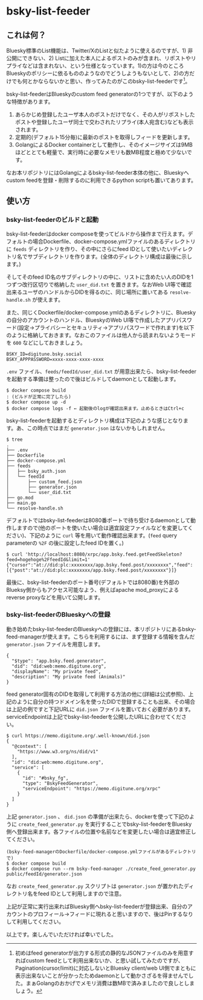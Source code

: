# bsky-list-feeder

## これは何？

Bluesky標準のList機能は、Twitter/XのListと似たように使えるのですが、1) 非公開にできない、2) Listに加えた本人によるポストのみが含まれ、リポストやリプライなどは含まれない、という仕様となっています。1)の方は今のところBlueskyのポリシーに依るもののようなのでどうしようもないとして、2)の方だけでも何とかならないかと思い、作ってみたのがこのbsky-list-feederです[^1]。

[^1]: 初めはfeed generatorが出力する形式の静的なJSONファイルのみを用意すればcustom feedとして利用出来ないか、と思い試してみたのですが、Pagination(cursor/limit)に対応しないとBluesky client/web UI側でまともに表示出来ないことが分かったためdaemonとして動かさざるを得ませんでした。まぁGolangのおかげでメモリ消費は数MBで済みましたので良しとしましょう。

bsky-list-feederはBlueskyのcustom feed generatorの1つですが、以下のような特徴があります。

1. あらかじめ登録したユーザ本人のポストだけでなく、その人がリポストしたポストや登録したユーザ同士で交わされたリプライ(本人宛含む)なども表示されます。
2. 定期的(デフォルト15分毎)に最新のポストを取得しフィードを更新します。
3. GolangによるDocker containerとして動作し、そのイメージサイズは9MBほどととても軽量で、実行時に必要なメモリも数MB程度と極めて少ないです。

なお本リポジトリにはGolangによるbsky-list-feeder本体の他に、Blueskyへcustom feedを登録・削除するのに利用できるpython scriptも置いてあります。

## 使い方

### bsky-list-feederのビルドと起動

bsky-list-feederはdocker composeを使ってビルドから操作まで行えます。デフォルトの場合Dockerfile、docker-compose.ymlファイルのあるディレクトリに `feeds` ディレクトリを作り、その中にさらにfeed IDとして使いたいディレクトリ名でサブディレクトリを作ります。(全体のディレクトリ構成は最後に示します。)

そしてそのfeed ID名のサブディレクトリの中に、リストに含めたい人のDIDを1つずつ改行区切りで格納した `user_did.txt` を置きます。なおWeb UI等で確認出来るユーザのハンドルからDIDを得るのに、同じ場所に置いてある `resolve-handle.sh` が使えます。

また、同じくDockerfile/docker-compose.ymlのあるディレクトリに、Blueskyの自分のアカウントのハンドル、BlueskyのWeb UI等で作成したアプリパスワード(設定→プライバシーとセキュリティ→アプリパスワードで作れます)を以下のように格納しておきます。なおこのファイルは他人から読まれないようモードを `600` などにしておきましょう。

```
BSKY_ID=digitune.bsky.social
BSKY_APPPASSWORD=xxxx-xxxx-xxxx-xxxx
```

`.env` ファイル、`feeds/feedId/user_did.txt` が用意出来たら、bsky-list-feederを起動する準備は整ったので後はビルドしてdaemonとして起動します。

```
$ docker compose build
: (ビルドが正常に完了したら)
$ docker compose up -d
$ docker compose logs -f ← 起動後のlogが確認出来ます。止めるときはCtrl+c
```

bsky-list-feederを起動するとディレクトリ構成は下記のような感じとなります。あ、この時点ではまだ `generator.json` はないかもしれません。

```
$ tree
.
├── .env
├── Dockerfile
├── docker-compose.yml
├── feeds
│   ├── bsky_auth.json
│   └── feedId
│       ├── custom_feed.json
│       ├── generator.json
│       └── user_did.txt
├── go.mod
├── main.go
└── resolve-handle.sh
```

デフォルトではbsky-list-feederは8080番ポートで待ち受けるdaemonとして動作しますので(他のポートを使いたい場合は適宜設定ファイルなどを変更してください)、下記のように `curl` 等を用いて動作確認出来ます。(`feed` query parameterの `%2F` の後に設定したfeed IDを置く。)

```
$ curl 'http://localhost:8080/xrpc/app.bsky.feed.getFeedSkeleton?feed=hogehoge%2FfeedId&limit=1'
{"cursor":"at://did:plc:xxxxxxxx/app.bsky.feed.post/xxxxxxxx","feed":[{"post":"at://did:plc:xxxxxxxx/app.bsky.feed.post/xxxxxxxx"}]}
```

最後に、bsky-list-feederのポート番号(デフォルトでは8080番)を外部のBlueksy側からもアクセス可能なよう、例えばapache mod_proxyによるreverse proxyなどを用いて公開します。

### bsky-list-feederのBlueskyへの登録

動き始めたbsky-list-feederのBlueskyへの登録には、本リポジトリにあるbsky-feed-managerが使えます。こちらを利用するには、まず登録する情報を含んだ `generator.json` ファイルを用意します。

```
{
  "$type": "app.bsky.feed.generator",
  "did": "did:web:memo.digitune.org",
  "displayName": "My private feed",
  "description": "My private feed (Animals)"
}
```

feed generator固有のDIDを取得して利用する方法の他に(詳細は公式参照)、上記のように自分の持つドメイン名を使ったDIDで登録することも出来、その場合は上記の例ですと下記URLに `did.json` ファイルを置いておく必要があります。serviceEndpointは上記でbsky-list-feederを公開したURLに合わせてください。

```
$ curl https://memo.digitune.org/.well-known/did.json
{
  "@context": [
    "https://www.w3.org/ns/did/v1"
  ],
  "id": "did:web:memo.digitune.org",
  "service": [
    {
      "id": "#bsky_fg",
      "type": "BskyFeedGenerator",
      "serviceEndpoint": "https://memo.digitune.org/xrpc"
    }
  ]
}
```

上記 `generator.json` 、 `did.json` の準備が出来たら、dockerを使って下記のように `create_feed_generator.py` を実行することでbsky-list-feederをBluesky側へ登録出来ます。各ファイルの位置や名前などを変更したい場合は適宜修正してください。

```
(bsky-feed-managerのDockerfile/docker-compose.ymlファイルがあるディレクトリで)
$ docker compose build
$ docker compose run --rm bsky-feed-manager ./create_feed_generator.py public/feedId/generator.json
```

なお `create_feed_generator.py` スクリプトは `generator.json` が置かれたディレクトリ名をfeed IDとして利用しますので注意。

上記が正常に実行出来ればBluesky側へbsky-list-feederが登録出来、自分のアカウントのプロフィール→フィードに現れると思いますので、後はPinするなりして利用してください。

以上です。楽しんでいただければ幸いでした。
